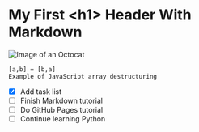 # My First <h1\> Header With Markdown
![Image of an Octocat](https://octodex.github.com/images/original.png)
```
[a,b] = [b,a]
Example of JavaScript array destructuring
```
- [x] Add task list
- [ ] Finish Markdown tutorial
- [ ] Do GitHub Pages tutorial
- [ ] Continue learning Python
